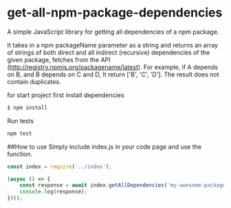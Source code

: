 # get-all-npm-package-dependencies
A simple JavaScript library for getting all dependencies of a npm package.

It takes in a npm packageName parameter as a string and returns an array of strings of both direct and all indirect (recursive) dependencies of the given package, fetches from the API (http://registry.npmjs.org/packagename/latest). For example, if A depends on B, and B depends on C and D, It return ['B', 'C', 'D']. The result does not contain duplicates.

for start project first install dependencies
```bash
$ npm install
```

Run tests
```bash
npm test
```

##How to use
Simply include index.js in your code page and use the function.

```js
const index = require('../index');

(async () => {
    const response = await index.getAllDependencies('my-awesome-package-name');
    console.log(response);
})();
```
